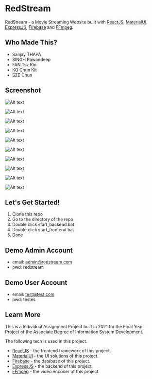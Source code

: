 # RedStream
RedStream - a Movie Streaming Website built with [ReactJS](https://reactjs.org/), [MaterialUI](https://mui.com/), [ExpressJS](https://expressjs.com/), [Firebase](https://firebase.google.com/) and [FFmpeg](https://ffmpeg.org/).


## Who Made This?
- Sanjay THAPA
- SINGH Pawandeep
- FAN Tsz Kin
- KO Chun Kit
- SZE Chun

## Screenshot

![Alt text](./readme-img/01.png "Home Page")

![Alt text](./readme-img/04.png "Movie Page")

![Alt text](./readme-img/05.png "Movie Details")

![Alt text](./readme-img/10.png "Series Details")

![Alt text](./readme-img/07.png "Search Movies")

![Alt text](./readme-img/08.png "Upload Movies")

![Alt text](./readme-img/09.png "Upload Movies Details")

![Alt text](./readme-img/11.png "Playing Movies")

![Alt text](./readme-img/02.png "Sign Up Page")

![Alt text](./readme-img/03.png "Sign Up Page")


## Let's Get Started!
1. Clone this repo
2. Go to the directory of the repo
3. Double click start_backend.bat
4. Double click start_frontend.bat
5. Done

## Demo Admin Account
- email: admin@redstream.com
- pwd: redstream

## Demo User Account
- email: test@test.com
- pwd: testes

## Learn More
This is a Individual Assignment Project built in 2021 for the Final Year Project of the Associate Degree of Information System Development.

The following tech is used in this project.
- [ReactJS](https://reactjs.org/) - the frontend framework of this project.
- [MaterialUI](https://chakra-ui.com/) - the UI solutions of this project.
- [Firebase](https://www.mysql.com/) - the database of this project.
- [ExpressJS](https://www.mysql.com/) - the backend of this project.
- [FFmpeg](https://www.mysql.com/) - the video encoder of this project.
